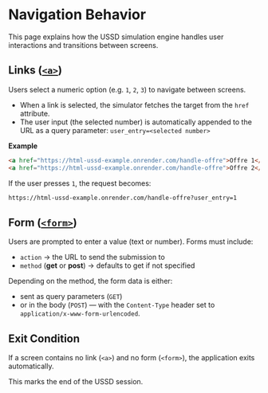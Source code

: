 # Navigation Behavior

This page explains how the USSD simulation engine handles user interactions and transitions between screens.

## Links ([`<a>`](./tags/a-tag))

Users select a numeric option (e.g. `1`, `2`, `3`) to navigate between screens.

- When a link is selected, the simulator fetches the target from the `href` attribute.
- The user input (the selected number) is automatically appended to the URL as a query parameter:
  `user_entry=<selected number>`

**Example**

```html
<a href="https://html-ussd-example.onrender.com/handle-offre">Offre 1</a>
<a href="https://html-ussd-example.onrender.com/handle-offre">Offre 2</a>
```

If the user presses `1`, the request becomes:

```bash
https://html-ussd-example.onrender.com/handle-offre?user_entry=1
```

## Form ([`<form>`](./tags/form-tag))

Users are prompted to enter a value (text or number). Forms must include:

- `action` → the URL to send the submission to
- `method` (**get** or **post**) → defaults to get if not specified

Depending on the method, the form data is either:

- sent as query parameters (`GET`)
- or in the body (`POST`) — with the `Content-Type` header set to `application/x-www-form-urlencoded`.

## Exit Condition

If a screen contains no link (`<a>`) and no form (`<form>`), the application exits automatically.

This marks the end of the USSD session.
